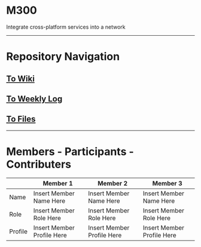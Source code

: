 # M300
Integrate cross-platform services into a network

---

# Repository Navigation

## [To Wiki]()

## [To Weekly Log]()

## [To Files]()

---

# Members - Participants - Contributers

|         | Member 1                   | Member 2                   | Member 3                   |
|---------|----------------------------|----------------------------|----------------------------|
| Name    | Insert Member Name Here    | Insert Member Name Here    | Insert Member Name Here    |
| Role    | Insert Member Role Here    | Insert Member Role Here    | Insert Member Role Here    |
| Profile | Insert Member Profile Here | Insert Member Profile Here | Insert Member Profile Here |
